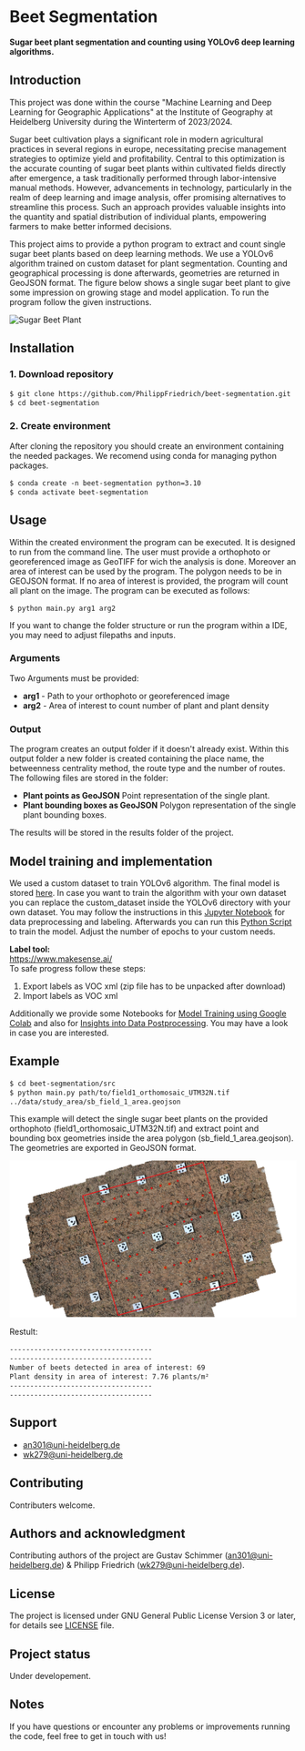 # Beet Segmentation

**Sugar beet plant segmentation and counting using YOLOv6 deep learning algorithms.**

## Introduction
This project was done within the course "Machine Learning and Deep Learning for
Geographic Applications" at the Institute of Geography at Heidelberg University during the Winterterm of 2023/2024. 
  
Sugar beet cultivation plays a significant role in modern agricultural practices in several regions in europe, necessitating precise management strategies to optimize yield and profitability. Central to this optimization is the accurate counting of sugar beet plants within cultivated fields directly after emergence, a task traditionally performed through labor-intensive manual methods. However, advancements in technology, particularly in the realm of deep learning and image analysis, offer promising alternatives to streamline this process. Such an approach provides valuable insights into the quantity and spatial distribution of individual plants, empowering farmers to make better informed decisions.

This project aims to provide a python program to extract and count single sugar beet plants based on deep learning methods. We use a YOLOv6 algorithm trained on custom dataset for plant segmentation. Counting and geographical processing is done afterwards, geometries are returned in GeoJSON format. The figure below shows a single sugar beet plant to give some impression on growing stage and model application. To run the program follow the given instructions.

![Sugar Beet Plant](data/20230514/IMG_20230514_160205.jpg)

## Installation

### 1. Download repository

```
$ git clone https://github.com/PhilippFriedrich/beet-segmentation.git   
$ cd beet-segmentation
```

### 2. Create environment

After cloning the repository you should create an environment containing the needed packages. We recomend using conda for managing python packages. 

```
$ conda create -n beet-segmentation python=3.10    
$ conda activate beet-segmentation
```

## Usage

Within the created environment the program can be executed. It is designed to run from the command line. The user must provide a orthophoto or georeferenced image as GeoTIFF for wich the analysis is done. Moreover an area of interest can be used by the program. The polygon needs to be in GEOJSON format. If no area of interest is provided, the program will count all plant on the image. The program can be executed as follows:

```
$ python main.py arg1 arg2
```

If you want to change the folder structure or run the program within a IDE, you may need to adjust filepaths and inputs.

### Arguments

Two Arguments must be provided:
- **arg1** - Path to your orthophoto or georeferenced image
- **arg2** - Area of interest to count number of plant and plant density

### Output  
The program creates an output folder if it doesn't already exist. Within this output folder a new folder is created containing the place name, the betweenness centrality method, the route type and the number of routes. The following files are stored in the folder: 
- **Plant points as GeoJSON** Point representation of the single plant.
- **Plant bounding boxes as GeoJSON** Polygon representation of the single plant bounding boxes.

The results will be stored in the results folder of the project.

## Model training and implementation

We used a custom dataset to train YOLOv6 algorithm. The final model is stored [here](YOLOv6/runs/detect/train/weights/). In case you want to train the algorithm with your own dataset you can replace the custom_dataset inside the YOLOv6 directory with your own dataset. You may follow the instructions in this [Jupyter Notebook](src/jupyter_notebooks/beet_segmentation_data.ipynb) for data preprocessing and labeling. Afterwards you can run this [Python Script](src/model_training/train.py) to train the model. Adjust the number of epochs to your custom needs.

**Label tool:**  
https://www.makesense.ai/  
To safe progress follow these steps:  
1. Export labels as VOC xml (zip file has to be unpacked after download)  
2. Import labels as VOC xml  

Additionally we provide some Notebooks for [Model Training using Google Colab](src/jupyter_notebooks/beet_segmentation_model.ipynb) and also for [Insights into Data Postprocessing](src/jupyter_notebooks/beet_segmentation_application.ipynb). You may have a look in case you are interested.

## Example

```
$ cd beet-segmentation/src  
$ python main.py path/to/field1_orthomosaic_UTM32N.tif ../data/study_area/sb_field_1_area.geojson
```
This example will detect the single sugar beet plants on the provided orthophoto (field1_orthomosaic_UTM32N.tif) and extract point and bounding box geometries inside the area polygon (sb_field_1_area.geojson). The geometries are exported in GeoJSON format.

![Sugar Beets on Orthophoto](img/example_ortho.png)

Restult:

```
-----------------------------------
-----------------------------------
Number of beets detected in area of interest: 69
Plant density in area of interest: 7.76 plants/m²
-----------------------------------
-----------------------------------
```

 ## Support
- an301@uni-heidelberg.de
- wk279@uni-heidelberg.de

## Contributing
Contributers welcome.

## Authors and acknowledgment
Contributing authors of the project are Gustav Schimmer (an301@uni-heidelberg.de) & Philipp Friedrich (wk279@uni-heidelberg.de).

## License
The project is licensed under GNU General Public License Version 3 or later, for details see [LICENSE](LICENSE.txt) file.

## Project status
Under developement.

## Notes
If you have questions or encounter any problems or improvements running the code, feel free to get in touch with us!


